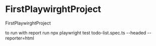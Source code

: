 # FirstPlaywirghtProject
FirstPlaywirghtProject

to run with report run
 npx playwright test todo-list.spec.ts --headed --reporter=html
